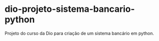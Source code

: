 # dio-projeto-sistema-bancario-python
Projeto do curso da Dio para criação de um sistema bancário em python.
